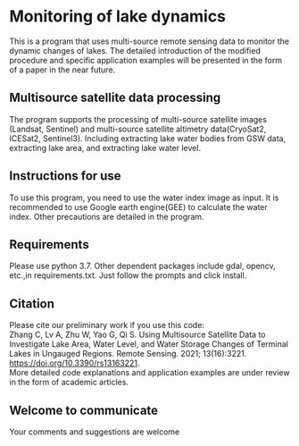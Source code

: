 # Monitoring of lake dynamics
This is a program that uses multi-source remote sensing data to monitor the dynamic changes of lakes.
The detailed introduction of the modified procedure and specific application examples will be presented in the form of a paper in the near future.

## Multisource satellite data processing
The program supports the processing of multi-source satellite images (Landsat, Sentinel) and multi-source satellite altimetry data(CryoSat2, ICESat2, Sentinel3).
Including extracting lake water bodies from GSW data, extracting lake area, and extracting lake water level.

## Instructions for use
To use this program, you need to use the water index image as input. It is recommended to use Google earth engine(GEE) to calculate the water index.
Other precautions are detailed in the program.

## Requirements
Please use python 3.7.
Other dependent packages include gdal, opencv, etc.,in requirements.txt. Just follow the prompts and click install.

## Citation
Please cite our preliminary work if you use this code:\
Zhang C, Lv A, Zhu W, Yao G, Qi S. Using Multisource Satellite Data to Investigate Lake Area, Water Level, and Water Storage Changes of Terminal Lakes in Ungauged Regions. Remote Sensing. 2021; 13(16):3221. https://doi.org/10.3390/rs13163221. 
\
More detailed code explanations and application examples are under review in the form of academic articles.

## Welcome to communicate
Your comments and suggestions are welcome
